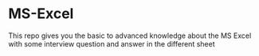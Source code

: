 # MS-Excel
This repo gives you  the basic to advanced  knowledge about the MS Excel with some interview question and answer in the different sheet
